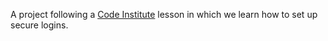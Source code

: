 A project following a [Code Institute](https://codeinstitute.net/) lesson in which we learn how to set up secure logins.
